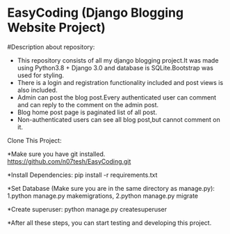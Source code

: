 # EasyCoding (Django Blogging Website Project)

#Description about repository:
* This repository consists of all my django blogging project.It was made using Python3.8 + Django 3.0 and database is SQLite.Bootstrap was used for styling.
* There is a login and registration functionality included and post views is also included.
* Admin can post the blog post.Every authenticated user can comment and can reply to the comment on the admin post.
* Blog home post page is paginated list of all post.
* Non-authenticated users can see all blog post,but cannot comment on it.

Clone This Project:

*Make sure you have git installed.
https://github.com/n07tesh/EasyCoding.git

*Install Dependencies:
pip install -r requirements.txt

*Set Database (Make sure you are in the same directory as manage.py):
1.python manage.py makemigrations,
2.python manage.py migrate

*Create superuser: 
python manage.py createsuperuser

*After all these steps, you can start testing and developing this project.
